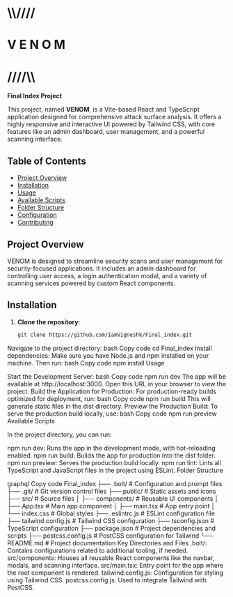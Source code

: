 # \\\\////  
#      V E N O M  
# ////\\\\  

**Final Index Project**

This project, named **VENOM**, is a Vite-based React and TypeScript application designed for comprehensive attack surface analysis. It offers a highly responsive and interactive UI powered by Tailwind CSS, with core features like an admin dashboard, user management, and a powerful scanning interface. 

## Table of Contents
- [Project Overview](#project-overview)
- [Installation](#installation)
- [Usage](#usage)
- [Available Scripts](#available-scripts)
- [Folder Structure](#folder-structure)
- [Configuration](#configuration)
- [Contributing](#contributing)

## Project Overview

VENOM is designed to streamline security scans and user management for security-focused applications. It includes an admin dashboard for controlling user access, a login authentication modal, and a variety of scanning services powered by custom React components. 

## Installation

1. **Clone the repository**:
   ```bash
   git clone https://github.com/IamVigneshk/Final_index.git
Navigate to the project directory:
bash
Copy code
cd Final_index
Install dependencies: Make sure you have Node.js and npm installed on your machine. Then run:
bash
Copy code
npm install
Usage

Start the Development Server:
bash
Copy code
npm run dev
The app will be available at http://localhost:3000. Open this URL in your browser to view the project.
Build the Application for Production: For production-ready builds optimized for deployment, run:
bash
Copy code
npm run build
This will generate static files in the dist directory.
Preview the Production Build: To serve the production build locally, use:
bash
Copy code
npm run preview
Available Scripts

In the project directory, you can run:

npm run dev: Runs the app in the development mode, with hot-reloading enabled.
npm run build: Builds the app for production into the dist folder.
npm run preview: Serves the production build locally.
npm run lint: Lints all TypeScript and JavaScript files in the project using ESLint.
Folder Structure

graphql
Copy code
Final_index
├── .bolt/                 # Configuration and prompt files
├── .git/                  # Git version control files
├── public/                # Static assets and icons
├── src/                   # Source files
│   ├── components/        # Reusable UI components
│   ├── App.tsx            # Main app component
│   ├── main.tsx           # App entry point
│   └── index.css          # Global styles
├── .eslintrc.js           # ESLint configuration file
├── tailwind.config.js     # Tailwind CSS configuration
├── tsconfig.json          # TypeScript configuration
├── package.json           # Project dependencies and scripts
├── postcss.config.js      # PostCSS configuration for Tailwind
└── README.md              # Project documentation
Key Directories and Files
.bolt/: Contains configurations related to additional tooling, if needed.
src/components: Houses all reusable React components like the navbar, modals, and scanning interface.
src/main.tsx: Entry point for the app where the root component is rendered.
tailwind.config.js: Configuration for styling using Tailwind CSS.
postcss.config.js: Used to integrate Tailwind with PostCSS.
